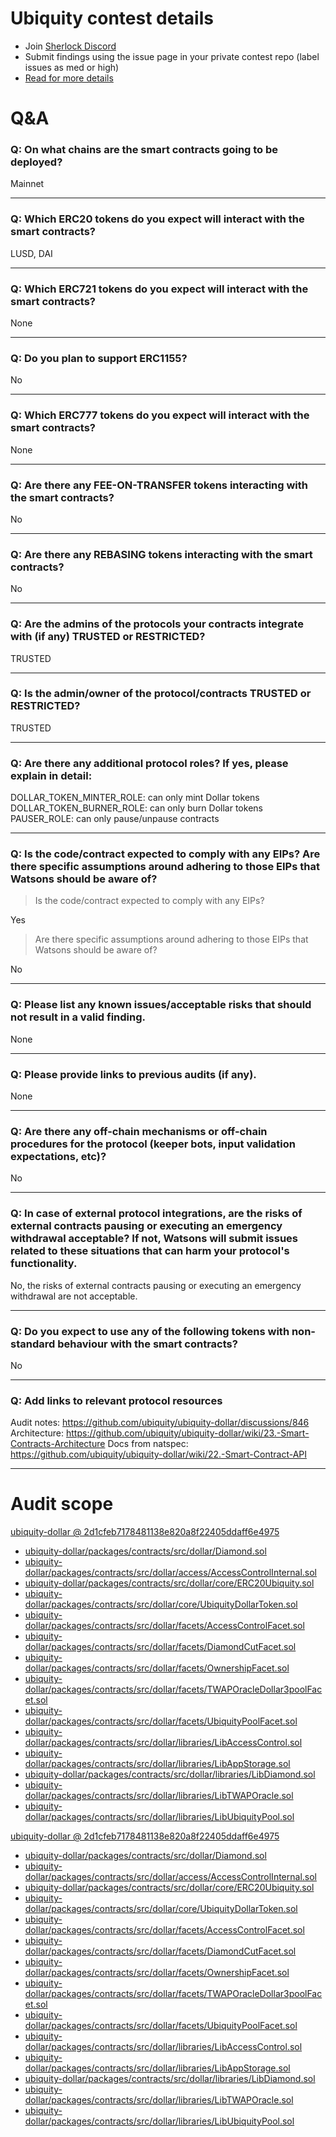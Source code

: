 
# Ubiquity contest details

- Join [Sherlock Discord](https://discord.gg/MABEWyASkp)
- Submit findings using the issue page in your private contest repo (label issues as med or high)
- [Read for more details](https://docs.sherlock.xyz/audits/watsons)

# Q&A

### Q: On what chains are the smart contracts going to be deployed?
Mainnet
___

### Q: Which ERC20 tokens do you expect will interact with the smart contracts? 
LUSD, DAI
___

### Q: Which ERC721 tokens do you expect will interact with the smart contracts? 
None
___

### Q: Do you plan to support ERC1155?
No
___

### Q: Which ERC777 tokens do you expect will interact with the smart contracts? 
None
___

### Q: Are there any FEE-ON-TRANSFER tokens interacting with the smart contracts?

No
___

### Q: Are there any REBASING tokens interacting with the smart contracts?

No
___

### Q: Are the admins of the protocols your contracts integrate with (if any) TRUSTED or RESTRICTED?
TRUSTED
___

### Q: Is the admin/owner of the protocol/contracts TRUSTED or RESTRICTED?
TRUSTED
___

### Q: Are there any additional protocol roles? If yes, please explain in detail:
DOLLAR_TOKEN_MINTER_ROLE: can only mint Dollar tokens
DOLLAR_TOKEN_BURNER_ROLE: can only burn Dollar tokens
PAUSER_ROLE: can only pause/unpause contracts

___

### Q: Is the code/contract expected to comply with any EIPs? Are there specific assumptions around adhering to those EIPs that Watsons should be aware of?
> Is the code/contract expected to comply with any EIPs?

Yes

> Are there specific assumptions around adhering to those EIPs that Watsons should be aware of?

No
___

### Q: Please list any known issues/acceptable risks that should not result in a valid finding.
None
___

### Q: Please provide links to previous audits (if any).
None
___

### Q: Are there any off-chain mechanisms or off-chain procedures for the protocol (keeper bots, input validation expectations, etc)?
No
___

### Q: In case of external protocol integrations, are the risks of external contracts pausing or executing an emergency withdrawal acceptable? If not, Watsons will submit issues related to these situations that can harm your protocol's functionality.
No, the risks of external contracts pausing or executing an emergency withdrawal are not acceptable.
___

### Q: Do you expect to use any of the following tokens with non-standard behaviour with the smart contracts?
No
___

### Q: Add links to relevant protocol resources
Audit notes: https://github.com/ubiquity/ubiquity-dollar/discussions/846
Architecture: https://github.com/ubiquity/ubiquity-dollar/wiki/23.-Smart-Contracts-Architecture
Docs from natspec: https://github.com/ubiquity/ubiquity-dollar/wiki/22.-Smart-Contract-API
___



# Audit scope


[ubiquity-dollar @ 2d1cfeb7178481138e820a8f22405ddaff6e4975](https://github.com/ubiquity/ubiquity-dollar/tree/2d1cfeb7178481138e820a8f22405ddaff6e4975)
- [ubiquity-dollar/packages/contracts/src/dollar/Diamond.sol](ubiquity-dollar/packages/contracts/src/dollar/Diamond.sol)
- [ubiquity-dollar/packages/contracts/src/dollar/access/AccessControlInternal.sol](ubiquity-dollar/packages/contracts/src/dollar/access/AccessControlInternal.sol)
- [ubiquity-dollar/packages/contracts/src/dollar/core/ERC20Ubiquity.sol](ubiquity-dollar/packages/contracts/src/dollar/core/ERC20Ubiquity.sol)
- [ubiquity-dollar/packages/contracts/src/dollar/core/UbiquityDollarToken.sol](ubiquity-dollar/packages/contracts/src/dollar/core/UbiquityDollarToken.sol)
- [ubiquity-dollar/packages/contracts/src/dollar/facets/AccessControlFacet.sol](ubiquity-dollar/packages/contracts/src/dollar/facets/AccessControlFacet.sol)
- [ubiquity-dollar/packages/contracts/src/dollar/facets/DiamondCutFacet.sol](ubiquity-dollar/packages/contracts/src/dollar/facets/DiamondCutFacet.sol)
- [ubiquity-dollar/packages/contracts/src/dollar/facets/OwnershipFacet.sol](ubiquity-dollar/packages/contracts/src/dollar/facets/OwnershipFacet.sol)
- [ubiquity-dollar/packages/contracts/src/dollar/facets/TWAPOracleDollar3poolFacet.sol](ubiquity-dollar/packages/contracts/src/dollar/facets/TWAPOracleDollar3poolFacet.sol)
- [ubiquity-dollar/packages/contracts/src/dollar/facets/UbiquityPoolFacet.sol](ubiquity-dollar/packages/contracts/src/dollar/facets/UbiquityPoolFacet.sol)
- [ubiquity-dollar/packages/contracts/src/dollar/libraries/LibAccessControl.sol](ubiquity-dollar/packages/contracts/src/dollar/libraries/LibAccessControl.sol)
- [ubiquity-dollar/packages/contracts/src/dollar/libraries/LibAppStorage.sol](ubiquity-dollar/packages/contracts/src/dollar/libraries/LibAppStorage.sol)
- [ubiquity-dollar/packages/contracts/src/dollar/libraries/LibDiamond.sol](ubiquity-dollar/packages/contracts/src/dollar/libraries/LibDiamond.sol)
- [ubiquity-dollar/packages/contracts/src/dollar/libraries/LibTWAPOracle.sol](ubiquity-dollar/packages/contracts/src/dollar/libraries/LibTWAPOracle.sol)
- [ubiquity-dollar/packages/contracts/src/dollar/libraries/LibUbiquityPool.sol](ubiquity-dollar/packages/contracts/src/dollar/libraries/LibUbiquityPool.sol)




[ubiquity-dollar @ 2d1cfeb7178481138e820a8f22405ddaff6e4975](https://github.com/ubiquity/ubiquity-dollar/tree/2d1cfeb7178481138e820a8f22405ddaff6e4975)
- [ubiquity-dollar/packages/contracts/src/dollar/Diamond.sol](ubiquity-dollar/packages/contracts/src/dollar/Diamond.sol)
- [ubiquity-dollar/packages/contracts/src/dollar/access/AccessControlInternal.sol](ubiquity-dollar/packages/contracts/src/dollar/access/AccessControlInternal.sol)
- [ubiquity-dollar/packages/contracts/src/dollar/core/ERC20Ubiquity.sol](ubiquity-dollar/packages/contracts/src/dollar/core/ERC20Ubiquity.sol)
- [ubiquity-dollar/packages/contracts/src/dollar/core/UbiquityDollarToken.sol](ubiquity-dollar/packages/contracts/src/dollar/core/UbiquityDollarToken.sol)
- [ubiquity-dollar/packages/contracts/src/dollar/facets/AccessControlFacet.sol](ubiquity-dollar/packages/contracts/src/dollar/facets/AccessControlFacet.sol)
- [ubiquity-dollar/packages/contracts/src/dollar/facets/DiamondCutFacet.sol](ubiquity-dollar/packages/contracts/src/dollar/facets/DiamondCutFacet.sol)
- [ubiquity-dollar/packages/contracts/src/dollar/facets/OwnershipFacet.sol](ubiquity-dollar/packages/contracts/src/dollar/facets/OwnershipFacet.sol)
- [ubiquity-dollar/packages/contracts/src/dollar/facets/TWAPOracleDollar3poolFacet.sol](ubiquity-dollar/packages/contracts/src/dollar/facets/TWAPOracleDollar3poolFacet.sol)
- [ubiquity-dollar/packages/contracts/src/dollar/facets/UbiquityPoolFacet.sol](ubiquity-dollar/packages/contracts/src/dollar/facets/UbiquityPoolFacet.sol)
- [ubiquity-dollar/packages/contracts/src/dollar/libraries/LibAccessControl.sol](ubiquity-dollar/packages/contracts/src/dollar/libraries/LibAccessControl.sol)
- [ubiquity-dollar/packages/contracts/src/dollar/libraries/LibAppStorage.sol](ubiquity-dollar/packages/contracts/src/dollar/libraries/LibAppStorage.sol)
- [ubiquity-dollar/packages/contracts/src/dollar/libraries/LibDiamond.sol](ubiquity-dollar/packages/contracts/src/dollar/libraries/LibDiamond.sol)
- [ubiquity-dollar/packages/contracts/src/dollar/libraries/LibTWAPOracle.sol](ubiquity-dollar/packages/contracts/src/dollar/libraries/LibTWAPOracle.sol)
- [ubiquity-dollar/packages/contracts/src/dollar/libraries/LibUbiquityPool.sol](ubiquity-dollar/packages/contracts/src/dollar/libraries/LibUbiquityPool.sol)

